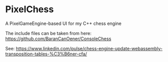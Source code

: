 # PixelChess
A PixelGameEngine-based UI for my C++ chess engine

The include files can be taken from here: https://github.com/BaranCanOener/ConsoleChess

See: https://www.linkedin.com/pulse/chess-engine-update-webassembly-transposition-tables-%C3%B6ner-cfa/
